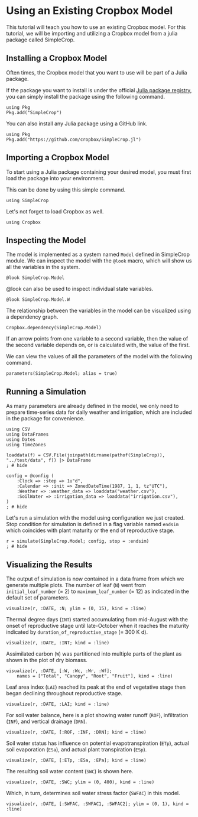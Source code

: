 ```@setup simple
```

# Using an Existing Cropbox Model

This tutorial will teach you how to use an existing Cropbox model. For this tutorial, we will be importing and utilizing a Cropbox model from a julia package called SimpleCrop.

## Installing a Cropbox Model

Often times, the Cropbox model that you want to use will be part of a Julia package.

If the package you want to install is under the official [Julia package registry](https://github.com/JuliaRegistries/General), you can simply install the package using the following command.

```
using Pkg
Pkg.add("SimpleCrop")
```

You can also install any Julia package using a GitHub link.

```
using Pkg
Pkg.add("https://github.com/cropbox/SimpleCrop.jl")
```

## Importing a Cropbox Model

To start using a Julia package containing your desired model, you must first load the package into your environment.

This can be done by using this simple command.

```@example simple
using SimpleCrop
```

Let's not forget to load Cropbox as well.

```@example simple
using Cropbox
```

## Inspecting the Model

The model is implemented as a system named `Model` defined in SimpleCrop module. We can inspect the model with the `@look` macro, which will show us all the variables in the system.  

```@example simple
@look SimpleCrop.Model
```
@look can also be used to inspect individual state variables. 

```@example simple
@look SimpleCrop.Model.W
```
The relationship between the variables in the model can be visualized using a dependency graph. 

```@example simple
Cropbox.dependency(SimpleCrop.Model)
```
If an arrow points from one variable to a second variable, then the value of the second variable depends on, or is calculated with, the value of the first. 

We can view the values of all the parameters of the model with the following command.

```@example simple
parameters(SimpleCrop.Model; alias = true)
```
## Running a Simulation

As many parameters are already defined in the model, we only need to prepare time-series data for daily weather and irrigation, which are included in the package for convenience.

```@example simple
using CSV
using DataFrames
using Dates
using TimeZones

loaddata(f) = CSV.File(joinpath(dirname(pathof(SimpleCrop)), "../test/data", f)) |> DataFrame
; # hide
```

```@example simple
config = @config (
    :Clock => :step => 1u"d",
    :Calendar => :init => ZonedDateTime(1987, 1, 1, tz"UTC"),
    :Weather => :weather_data => loaddata("weather.csv"),
    :SoilWater => :irrigation_data => loaddata("irrigation.csv"),
)
; # hide
```
Let's run a simulation with the model using configuration we just created. Stop condition for simulation is defined in a flag variable named `endsim` which coincides with plant maturity or the end of reproductive stage.

```@example simple
r = simulate(SimpleCrop.Model; config, stop = :endsim)
; # hide
```
## Visualizing the Results 
The output of simulation is now contained in a data frame from which we generate multiple plots. The number of leaf (`N`) went from `initial_leaf_number` (= 2) to `maximum_leaf_number` (= 12) as indicated in the default set of parameters.

```@example simple
visualize(r, :DATE, :N; ylim = (0, 15), kind = :line)
```

Thermal degree days (`INT`) started accumulating from mid-August with the onset of reproductive stage until late-October when it reaches the maturity indicated by `duration_of_reproductive_stage` (= 300 K d).

```@example simple
visualize(r, :DATE, :INT; kind = :line)
```

Assimilated carbon (`W`) was partitioned into multiple parts of the plant as shown in the plot of dry biomass.

```@example simple
visualize(r, :DATE, [:W, :Wc, :Wr, :Wf];
    names = ["Total", "Canopy", "Root", "Fruit"], kind = :line)
```

Leaf area index (`LAI`) reached its peak at the end of vegetative stage then began declining throughout reproductive stage.

```@example simple
visualize(r, :DATE, :LAI; kind = :line)
```

For soil water balance, here is a plot showing water runoff (`ROF`), infiltration (`INF`), and vertical drainage (`DRN`).

```@example simple
visualize(r, :DATE, [:ROF, :INF, :DRN]; kind = :line)
```

Soil water status has influence on potential evapotranspiration (`ETp`), actual soil evaporation (`ESa`), and actual plant transpiration (`ESp`).

```@example simple
visualize(r, :DATE, [:ETp, :ESa, :EPa]; kind = :line)
```

The resulting soil water content (`SWC`) is shown here.

```@example simple
visualize(r, :DATE, :SWC; ylim = (0, 400), kind = :line)
```

Which, in turn, determines soil water stress factor (`SWFAC`) in this model.

```@example simple
visualize(r, :DATE, [:SWFAC, :SWFAC1, :SWFAC2]; ylim = (0, 1), kind = :line)
```


